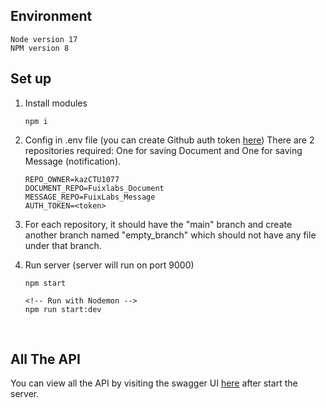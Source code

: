 ## Environment

```
Node version 17
NPM version 8
```

## Set up

1. Install modules

    ```
    npm i
    ```

1. Config in .env file (you can create Github auth token [here](https://docs.github.com/en/authentication/keeping-your-account-and-data-secure/creating-a-personal-access-token#creating-a-token))
   There are 2 repositories required: One for saving Document and One for saving Message (notification).

    ```
    REPO_OWNER=kazCTU1077
    DOCUMENT_REPO=Fuixlabs_Document
    MESSAGE_REPO=FuixLabs_Message
    AUTH_TOKEN=<token>
    ```

1. For each repository, it should have the "main" branch and create another branch named "empty_branch" which should not have any file under that branch.

1. Run server (server will run on port 9000)

    ```
    npm start

    <!-- Run with Nodemon -->
    npm run start:dev
    ```

<br />

## All The API

You can view all the API by visiting the swagger UI [here](http://localhost:9000/api-docs/#/) after start the server.
